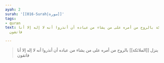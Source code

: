 ```yaml
---
ayah: 2
surah: '[[016-Surah|سورة]]'
tags:
- quran
text: ينزل الملائكة بالروح من أمره على من يشاء من عباده أن أنذروا أنه لا إله إلا أنا
  فاتقون

---
```

> ينزل [[الملائكة]] بالروح من أمره على من يشاء من عباده أن أنذروا أنه لا إله إلا أنا فاتقون
